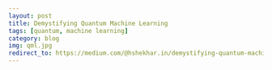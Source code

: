 ```yaml
---
layout: post
title: Demystifying Quantum Machine Learning
tags: [quantum, machine learning]
category: blog
img: qml.jpg
redirect_to: https://medium.com/@hshekhar.in/demystifying-quantum-machine-learning-e1029715884b
---
```

